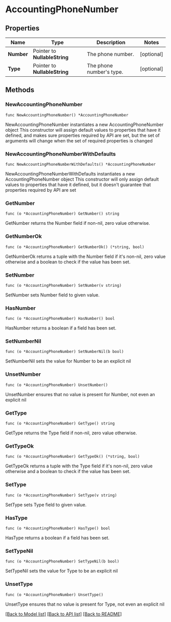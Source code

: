 # AccountingPhoneNumber

## Properties

Name | Type | Description | Notes
------------ | ------------- | ------------- | -------------
**Number** | Pointer to **NullableString** | The phone number. | [optional] 
**Type** | Pointer to **NullableString** | The phone number&#39;s type. | [optional] 

## Methods

### NewAccountingPhoneNumber

`func NewAccountingPhoneNumber() *AccountingPhoneNumber`

NewAccountingPhoneNumber instantiates a new AccountingPhoneNumber object
This constructor will assign default values to properties that have it defined,
and makes sure properties required by API are set, but the set of arguments
will change when the set of required properties is changed

### NewAccountingPhoneNumberWithDefaults

`func NewAccountingPhoneNumberWithDefaults() *AccountingPhoneNumber`

NewAccountingPhoneNumberWithDefaults instantiates a new AccountingPhoneNumber object
This constructor will only assign default values to properties that have it defined,
but it doesn't guarantee that properties required by API are set

### GetNumber

`func (o *AccountingPhoneNumber) GetNumber() string`

GetNumber returns the Number field if non-nil, zero value otherwise.

### GetNumberOk

`func (o *AccountingPhoneNumber) GetNumberOk() (*string, bool)`

GetNumberOk returns a tuple with the Number field if it's non-nil, zero value otherwise
and a boolean to check if the value has been set.

### SetNumber

`func (o *AccountingPhoneNumber) SetNumber(v string)`

SetNumber sets Number field to given value.

### HasNumber

`func (o *AccountingPhoneNumber) HasNumber() bool`

HasNumber returns a boolean if a field has been set.

### SetNumberNil

`func (o *AccountingPhoneNumber) SetNumberNil(b bool)`

 SetNumberNil sets the value for Number to be an explicit nil

### UnsetNumber
`func (o *AccountingPhoneNumber) UnsetNumber()`

UnsetNumber ensures that no value is present for Number, not even an explicit nil
### GetType

`func (o *AccountingPhoneNumber) GetType() string`

GetType returns the Type field if non-nil, zero value otherwise.

### GetTypeOk

`func (o *AccountingPhoneNumber) GetTypeOk() (*string, bool)`

GetTypeOk returns a tuple with the Type field if it's non-nil, zero value otherwise
and a boolean to check if the value has been set.

### SetType

`func (o *AccountingPhoneNumber) SetType(v string)`

SetType sets Type field to given value.

### HasType

`func (o *AccountingPhoneNumber) HasType() bool`

HasType returns a boolean if a field has been set.

### SetTypeNil

`func (o *AccountingPhoneNumber) SetTypeNil(b bool)`

 SetTypeNil sets the value for Type to be an explicit nil

### UnsetType
`func (o *AccountingPhoneNumber) UnsetType()`

UnsetType ensures that no value is present for Type, not even an explicit nil

[[Back to Model list]](../README.md#documentation-for-models) [[Back to API list]](../README.md#documentation-for-api-endpoints) [[Back to README]](../README.md)


